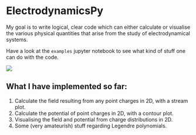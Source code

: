 # ElectrodynamicsPy

My goal is to write logical, clear code which can either calculate or visualise the various physical quantities that
 arise from the study of electrodynamical systems.

Have a look at the `examples` jupyter notebook to see what kind of stuff one can do with the code. 

![](https://github.com/surelyourejoking/ElectrodynamicsPy/blob/master/images/point_charges.png)

## What I have implemented so far:

1. Calculate the field resulting from any point charges in 2D, with a stream plot.
2. Calculate the potential of point charges in 2D, with a contour plot.
3. Visualising the field and potential from charge distributions in 2D.
4. Some (very amateurish) stuff regarding Legendre polynomials.
